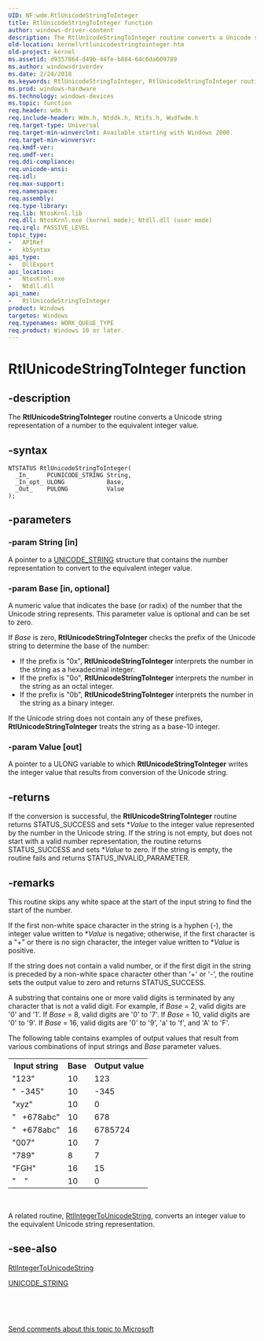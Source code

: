 ```yaml
---
UID: NF:wdm.RtlUnicodeStringToInteger
title: RtlUnicodeStringToInteger function
author: windows-driver-content
description: The RtlUnicodeStringToInteger routine converts a Unicode string representation of a number to the equivalent integer value.
old-location: kernel\rtlunicodestringtointeger.htm
old-project: kernel
ms.assetid: d9357864-d49b-44fe-b884-64c6da609789
ms.author: windowsdriverdev
ms.date: 2/24/2018
ms.keywords: RtlUnicodeStringToInteger, RtlUnicodeStringToInteger routine [Kernel-Mode Driver Architecture], k109_862feacf-64af-4aae-87b5-264ef277ea22.xml, kernel.rtlunicodestringtointeger, wdm/RtlUnicodeStringToInteger
ms.prod: windows-hardware
ms.technology: windows-devices
ms.topic: function
req.header: wdm.h
req.include-header: Wdm.h, Ntddk.h, Ntifs.h, Wudfwdm.h
req.target-type: Universal
req.target-min-winverclnt: Available starting with Windows 2000.
req.target-min-winversvr: 
req.kmdf-ver: 
req.umdf-ver: 
req.ddi-compliance: 
req.unicode-ansi: 
req.idl: 
req.max-support: 
req.namespace: 
req.assembly: 
req.type-library: 
req.lib: NtosKrnl.lib
req.dll: NtosKrnl.exe (kernel mode); Ntdll.dll (user mode)
req.irql: PASSIVE_LEVEL
topic_type:
-	APIRef
-	kbSyntax
api_type:
-	DllExport
api_location:
-	NtosKrnl.exe
-	Ntdll.dll
api_name:
-	RtlUnicodeStringToInteger
product: Windows
targetos: Windows
req.typenames: WORK_QUEUE_TYPE
req.product: Windows 10 or later.
---
```


# RtlUnicodeStringToInteger function


## -description


The <b>RtlUnicodeStringToInteger</b> routine converts a Unicode string representation of a number to the equivalent integer value.


## -syntax


````
NTSTATUS RtlUnicodeStringToInteger(
  _In_     PCUNICODE_STRING String,
  _In_opt_ ULONG            Base,
  _Out_    PULONG           Value
);
````


## -parameters




### -param String [in]

A pointer to a <a href="..\wudfwdm\ns-wudfwdm-_unicode_string.md">UNICODE_STRING</a> structure that contains the number representation to convert to the equivalent integer value.


### -param Base [in, optional]

A numeric value that indicates the base (or radix) of the number that the Unicode string represents. This parameter value is optional and can be set to zero.

If <i>Base</i> is zero, <b>RtlUnicodeStringToInteger</b> checks the prefix of the Unicode string to determine the base of the number:

<ul>
<li>
If the prefix is "0x", <b>RtlUnicodeStringToInteger</b> interprets the number in the string as a hexadecimal integer.

</li>
<li>
If the prefix is "0o", <b>RtlUnicodeStringToInteger</b> interprets the number in the string as an octal integer.

</li>
<li>
If the prefix is "0b", <b>RtlUnicodeStringToInteger</b> interprets the number in the string as a binary integer.

</li>
</ul>
If the Unicode string does not contain any of these prefixes, <b>RtlUnicodeStringToInteger</b> treats the string as a base-10 integer.


### -param Value [out]

A pointer to a ULONG variable to which <b>RtlUnicodeStringToInteger</b> writes the integer value that results from conversion of the Unicode string.


## -returns



If the conversion is successful, the <b>RtlUnicodeStringToInteger</b> routine returns STATUS_SUCCESS and sets *<i>Value</i> to the integer value represented by the number in the Unicode string. If the string is not empty, but does not start with a valid number representation, the routine returns STATUS_SUCCESS and sets *<i>Value</i> to zero. If the string is empty, the routine fails and returns STATUS_INVALID_PARAMETER.




## -remarks



This routine skips any white space at the start of the input string to find the start of the number.

If the first non-white space character in the string is a hyphen (-), the integer value written to *<i>Value</i> is negative; otherwise, if the first character is a "+" or there is no sign character, the integer value written to *<i>Value</i> is positive.

 If the string does not contain a valid number, or if the first digit in the string is preceded by a non-white space character other than '+' or '-', the routine sets the output value to zero and returns STATUS_SUCCESS.

A substring that contains one or more valid digits is terminated by any character that is not a valid digit. For example, if <i>Base</i> = 2, valid digits are '0' and '1'. If <i>Base</i> = 8, valid digits are '0' to '7'. If <i>Base</i> = 10, valid digits are '0' to '9'. If <i>Base</i> = 16, valid digits are '0' to '9', 'a' to 'f', and 'A' to 'F'.

The following table contains examples of output values that result from various combinations of input strings and <i>Base</i> parameter values.

<table>
<tr>
<th>Input string</th>
<th>Base</th>
<th>Output value</th>
</tr>
<tr>
<td>"123"</td>
<td>10</td>
<td>123</td>
</tr>
<tr>
<td>"  -345"</td>
<td>10</td>
<td>-345</td>
</tr>
<tr>
<td>"xyz"</td>
<td>10</td>
<td>0</td>
</tr>
<tr>
<td>"   +678abc"</td>
<td>10</td>
<td>678</td>
</tr>
<tr>
<td>"   +678abc"</td>
<td>16</td>
<td>6785724</td>
</tr>
<tr>
<td>"007"</td>
<td>10</td>
<td>7</td>
</tr>
<tr>
<td>"789"</td>
<td>8</td>
<td>7</td>
</tr>
<tr>
<td>"FGH"</td>
<td>16</td>
<td>15</td>
</tr>
<tr>
<td>"      "</td>
<td>10</td>
<td>0</td>
</tr>
</table>
 

A related routine, <a href="..\wudfwdm\nf-wudfwdm-rtlintegertounicodestring.md">RtlIntegerToUnicodeString</a>, converts an integer value to the equivalent Unicode string representation.




## -see-also

<a href="..\wudfwdm\nf-wudfwdm-rtlintegertounicodestring.md">RtlIntegerToUnicodeString</a>



<a href="..\wudfwdm\ns-wudfwdm-_unicode_string.md">UNICODE_STRING</a>



 

 

<a href="mailto:wsddocfb@microsoft.com?subject=Documentation%20feedback [kernel\kernel]:%20RtlUnicodeStringToInteger routine%20 RELEASE:%20(2/24/2018)&amp;body=%0A%0APRIVACY STATEMENT%0A%0AWe use your feedback to improve the documentation. We don't use your email address for any other purpose, and we'll remove your email address from our system after the issue that you're reporting is fixed. While we're working to fix this issue, we might send you an email message to ask for more info. Later, we might also send you an email message to let you know that we've addressed your feedback.%0A%0AFor more info about Microsoft's privacy policy, see http://privacy.microsoft.com/en-us/default.aspx." title="Send comments about this topic to Microsoft">Send comments about this topic to Microsoft</a>

